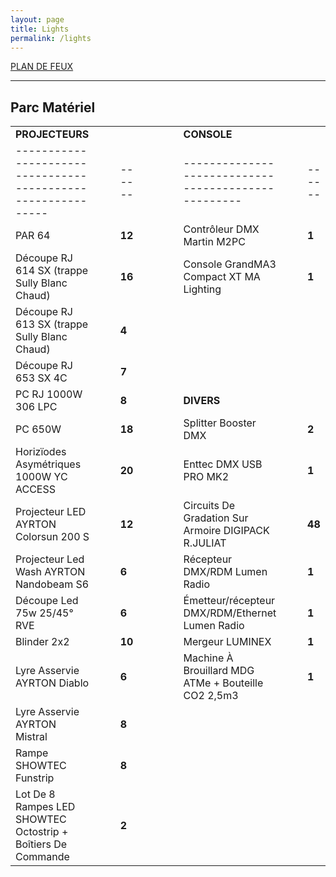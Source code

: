 ```yaml
---
layout: page
title: Lights
permalink: /lights
---
```


[PLAN DE FEUX](/assets/pdf/LCL_Plan_de_feu_22_23_ACCUEIL_LUX.pdf)

---

## Parc Matériel

|                                                              |     |     |        |     |     |     |     |                                                     |     |     |        |
| ------------------------------------------------------------ | --- | --- | ------ | --- | --- | --- | --- | --------------------------------------------------- | --- | --- | ------ |
| **PROJECTEURS**                                              |     |     |        |     |     |     |     | **CONSOLE**                                         |     |     |        |
| ------------------------------------------------------------ |     |     | ------ |     |     |     |     | --------------------------------------------------- |     |     | ------ |
| PAR 64                                                       |     |     | **12** |     |     |     |     | Contrôleur DMX Martin M2PC                          |     |     | **1**  |
| Découpe RJ 614 SX (trappe Sully Blanc Chaud)                 |     |     | **16** |     |     |     |     | Console GrandMA3 Compact XT MA Lighting             |     |     | **1**  |
| Découpe RJ 613 SX (trappe Sully Blanc Chaud)                 |     |     | **4**  |     |     |     |     |                                                     |     |     |        |
| Découpe RJ 653 SX 4C                                         |     |     | **7**  |     |     |     |     |                                                     |     |     |        |
| PC RJ 1000W 306 LPC                                          |     |     | **8**  |     |     |     |     | **DIVERS**                                          |     |     |        |
| PC 650W                                                      |     |     | **18** |     |     |     |     | Splitter Booster DMX                                |     |     | **2**  |
| Horizïodes Asymétriques 1000W YC ACCESS                      |     |     | **20** |     |     |     |     | Enttec DMX USB PRO MK2                              |     |     | **1**  |
| Projecteur LED AYRTON Colorsun 200 S                         |     |     | **12** |     |     |     |     | Circuits De Gradation Sur Armoire DIGIPACK R.JULIAT |     |     | **48** |
| Projecteur Led Wash AYRTON Nandobeam S6                      |     |     | **6**  |     |     |     |     | Récepteur DMX/RDM Lumen Radio                       |     |     | **1**  |
| Découpe Led 75w 25/45° RVE                                   |     |     | **6**  |     |     |     |     | Émetteur/récepteur DMX/RDM/Ethernet Lumen Radio     |     |     | **1**  |
| Blinder 2x2                                                  |     |     | **10** |     |     |     |     | Mergeur LUMINEX                                     |     |     | **1**  |
| Lyre Asservie AYRTON Diablo                                  |     |     | **6**  |     |     |     |     | Machine À Brouillard MDG ATMe + Bouteille CO2 2,5m3 |     |     | **1**  |
| Lyre Asservie AYRTON Mistral                                 |     |     | **8**  |     |     |     |     |                                                     |     |     |        |
| Rampe SHOWTEC Funstrip                                       |     |     | **8**  |     |     |     |     |                                                     |     |     |        |
| Lot De 8 Rampes LED SHOWTEC Octostrip + Boîtiers De Commande |     |     | **2**  |     |     |     |     |                                                     |     |     |        |
